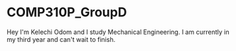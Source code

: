 # COMP310P_GroupD 

Hey I'm Kelechi Odom and I study Mechanical Engineering. 
I am currently in my third year and can't wait to finish.
